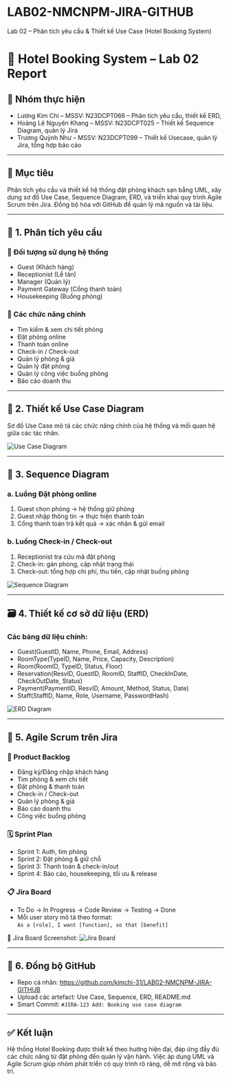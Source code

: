# LAB02-NMCNPM-JIRA-GITHUB
Lab 02 – Phân tích yêu cầu &amp; Thiết kế Use Case (Hotel Booking System)
# 🏨 Hotel Booking System – Lab 02 Report

## 👥 Nhóm thực hiện

- Lương Kim Chi – MSSV: N23DCPT066 – Phân tích yêu cầu, thiết kế ERD, 
- Hoàng Lê Nguyên Khang – MSSV: N23DCPT025 – Thiết kế Sequence Diagram, quản lý Jira
- Trương Quỳnh Như – MSSV: N23DCPT099 – Thiết kế Usecase, quản lý Jira, tổng hợp báo cáo

---

## 📌 Mục tiêu

Phân tích yêu cầu và thiết kế hệ thống đặt phòng khách sạn bằng UML, xây dựng sơ đồ Use Case, Sequence Diagram, ERD, và triển khai quy trình Agile Scrum trên Jira. Đồng bộ hóa với GitHub để quản lý mã nguồn và tài liệu.

---

## 🧠 1. Phân tích yêu cầu

### 🎯 Đối tượng sử dụng hệ thống

- Guest (Khách hàng)
- Receptionist (Lễ tân)
- Manager (Quản lý)
- Payment Gateway (Cổng thanh toán)
- Housekeeping (Buồng phòng)

### 🧾 Các chức năng chính

- Tìm kiếm & xem chi tiết phòng  
- Đặt phòng online  
- Thanh toán online  
- Check-in / Check-out  
- Quản lý phòng & giá  
- Quản lý đặt phòng  
- Quản lý công việc buồng phòng  
- Báo cáo doanh thu  

---

## 📐 2. Thiết kế Use Case Diagram

Sơ đồ Use Case mô tả các chức năng chính của hệ thống và mối quan hệ giữa các tác nhân. 

![Use Case Diagram](arterfact/UseCase-Diagram.png)

---

## 🔁 3. Sequence Diagram

### a. Luồng Đặt phòng online

1. Guest chọn phòng → hệ thống giữ phòng  
2. Guest nhập thông tin → thực hiện thanh toán  
3. Cổng thanh toán trả kết quả → xác nhận & gửi email  

### b. Luồng Check-in / Check-out

1. Receptionist tra cứu mã đặt phòng  
2. Check-in: gán phòng, cập nhật trạng thái  
3. Check-out: tổng hợp chi phí, thu tiền, cập nhật buồng phòng  

![Sequence Diagram](arterfact/Sequence-Diagram.png)

---

## 🗃️ 4. Thiết kế cơ sở dữ liệu (ERD)

### Các bảng dữ liệu chính:

- Guest(GuestID, Name, Phone, Email, Address)  
- RoomType(TypeID, Name, Price, Capacity, Description)  
- Room(RoomID, TypeID, Status, Floor)  
- Reservation(ResvID, GuestID, RoomID, StaffID, CheckInDate, CheckOutDate, Status)  
- Payment(PaymentID, ResvID, Amount, Method, Status, Date)  
- Staff(StaffID, Name, Role, Username, PasswordHash)  

![ERD Diagram](arterfact/ERD-Diagram.png )



---

## 🚀 5. Agile Scrum trên Jira

### 🧾 Product Backlog

- Đăng ký/Đăng nhập khách hàng  
- Tìm phòng & xem chi tiết  
- Đặt phòng & thanh toán  
- Check-in / Check-out  
- Quản lý phòng & giá  
- Báo cáo doanh thu  
- Công việc buồng phòng  

### 🗓️ Sprint Plan

- Sprint 1: Auth, tìm phòng  
- Sprint 2: Đặt phòng & giữ chỗ  
- Sprint 3: Thanh toán & check-in/out  
- Sprint 4: Báo cáo, housekeeping, tối ưu & release  

### 📋 Jira Board

- To Do → In Progress → Code Review → Testing → Done  
- Mỗi user story mô tả theo format:  
  `As a [role], I want [function], so that [benefit]`

📎 Jira Board Screenshot: 
![Jira Board](arterfact/JIRA-BOARD.png)

---

## 🔗 6. Đồng bộ GitHub

- Repo cá nhân: https://github.com/kimchi-31/LAB02-NMCNPM-JIRA-GITHUB
- Upload các artefact: Use Case, Sequence, ERD, README.md  
- Smart Commit: `#JIRA-123 Add: Booking use case diagram`

---

## ✅ Kết luận

Hệ thống Hotel Booking được thiết kế theo hướng hiện đại, đáp ứng đầy đủ các chức năng từ đặt phòng đến quản lý vận hành. Việc áp dụng UML và Agile Scrum giúp nhóm phát triển có quy trình rõ ràng, dễ mở rộng và bảo trì.








